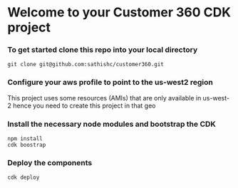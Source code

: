 # Welcome to your Customer 360 CDK project

### To get started clone this repo into your local directory

```
git clone git@github.com:sathishc/customer360.git
```

### Configure your aws profile to point to the us-west2 region

This project uses some resources (AMIs) that are only available in us-west-2 hence you need to create this project in that geo

### Install the necessary node modules and bootstrap the CDK

```
npm install
cdk boostrap
```

### Deploy the components

```
cdk deploy
```

